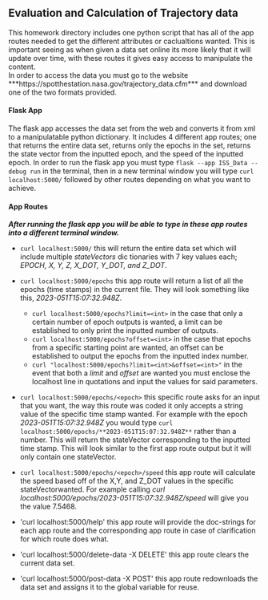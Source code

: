 
## Evaluation and Calculation of Trajectory data

<p> This homework directory includes one python script that has all of the app
routes needed to get the different attributes or caclualtions wanted. This is
important seeing as when given a data set online its more likely that it will
update over time, with these routes it gives easy access to manipulate the
content. <br>
In order to access the data you must go to the website ***https://spotthestation.nasa.gov/trajectory_data.cfm*** and download one of the two formats provided. </p>

#### Flask App

The flask app accesses the data set from the web and converts it from xml to a 
manipulatable python dictionary. It includes 4 different app routes; one that 
returns the entire data set, returns only the epochs in the set, returns the
state vector from the inputted epoch, and the speed of the inputted epoch.
In order to run the flask app you must type `flask --app ISS_Data --debug run`
in the terminal, then in a new terminal window you will type `curl localhost:5000/` 
followed by other routes depending on what you want to achieve.

#### App Routes

***After running the flask app you will be able to type in these app routes into a different terminal window.***

* `curl localhost:5000/` this will return the entire data set which will include multiple *stateVectors* dic	tionaries with 7 key values each; *EPOCH, X, Y, Z, X_DOT, Y_DOT, and Z_DOT*.

* `curl localhost:5000/epochs` this app route will return a list of all the epochs (time stamps) in the current file. They will look something like this, *2023-051T15:07:32.948Z*.
	* `curl localhost:5000/epochs?limit=<int>` in the case that only a certain number of epoch outputs is wanted, a limit can be established to only print the inputted number of outputs.
	* `curl localhost:5000/epochs?offset=<int>` in the case that epochs from a specific starting point are wanted, an offset can be established to output the epochs from the inputted index number.
	* `curl "localhost:5000/epochs?limit=<int>&offset=<int>"` in the event that both a *limit* and *offset* are wanted you must enclose the localhost line in quotations and input the values for said parameters.

* `curl localhost:5000/epochs/<epoch>` this specific route asks for an input that you want, the way this route was coded it only accepts a string value of the specific time stamp wanted. For example with the epoch *2023-051T15:07:32.948Z* you would type `curl localhost:5000/epochs/**2023-051T15:07:32.948Z**` rather than a number. This will return the stateVector corresponding to the inputted time stamp. This will look similar to the first app route output but it will only contain one stateVector.

* `curl localhost:5000/epochs/<epoch>/speed` this app route will calculate the speed based off of the X,Y, and Z_DOT values in the specific stateVectorwanted. For example calling *curl localhost:5000/epochs/2023-051T15:07:32.948Z/speed* will give you the value 7.5468. 

* 'curl localhost:5000/help' this app route will provide the doc-strings for each app route and the corresponding app route in case of clarification for which route does what.

* 'curl localhost:5000/delete-data -X DELETE' this app route clears the current data set.

* 'curl localhost:5000/post-data -X POST' this app route redownloads the data set and assigns it to the global variable for reuse.

